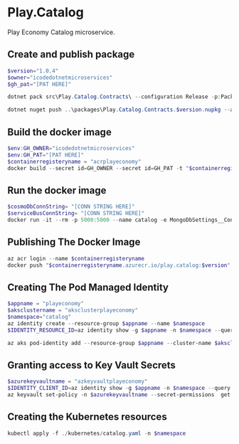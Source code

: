 # Play.Catalog

Play Economy Catalog microservice.

## Create and publish package

```powershell
$version="1.0.4"
$owner="icodedotnetmicroservices"
$gh_pat="[PAT HERE]"

dotnet pack src\Play.Catalog.Contracts\ --configuration Release -p:PackageVersion=$version -p:RepositoryUrl=https://github.com/$owner/Play.Catalog -o ..\packages

dotnet nuget push ..\packages\Play.Catalog.Contracts.$version.nupkg --api-key $gh_pat --source "github"
```

## Build the docker image

```powershell
$env:GH_OWNER="icodedotnetmicroservices"
$env:GH_PAT="[PAT HERE]"
$containerregisteryname = "acrplayeconomy"
docker build --secret id=GH_OWNER --secret id=GH_PAT -t "$containerregisteryname.azurecr.io/play.catalog:$version" .
```

## Run the docker image

```powershell
$cosmoDbConnString= "[CONN STRING HERE]"
$serviceBusConnString= "[CONN STRING HERE]"
docker run -it --rm -p 5000:5000 --name catalog -e MongoDbSettings__ConnectionString=$cosmoDbConnString -e ServiceBusSettings__ConnectionString=$serviceBusConnString -e ServiceSettings__MessageBroker="SERVICEBUS" play.catalog:$version
```

## Publishing The Docker Image

```powershell
az acr login --name $containerregisteryname
docker push "$containerregisteryname.azurecr.io/play.catalog:$version"
```

## Creating The Pod Managed Identity

```powershell
$appname = "playeconomy"
$aksclustername = "aksclusterplayeconomy"
$namespace="catalog"
az identity create --resource-group $appname --name $namespace
$IDENTITY_RESOURCE_ID=az identity show -g $appname -n $namespace --query id -otsv

az aks pod-identity add --resource-group $appname --cluster-name $aksclustername --namespace $namespace --name $namespace --identity-resource-id $IDENTITY_RESOURCE_ID
```

## Granting access to Key Vault Secrets

```powershell
$azurekeyvaultname = "azkeyvaultplayeconomy"
$IDENTITY_CLIENT_ID=az identity show -g $appname -n $namespace --query clientId -otsv
az keyvault set-policy -n $azurekeyvaultname --secret-permissions  get list --spn $IDENTITY_CLIENT_ID

```

## Creating the Kubernetes resources

```powershell
kubectl apply -f ./kubernetes/catalog.yaml -n $namespace
```
